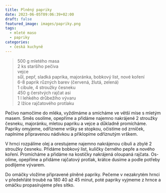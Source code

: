 ```yaml
---
title: Plněný papriky
date: 2023-06-05T09:06:39+02:00
draft: false
featured_image: images/papriky.png
tags:
  - mleté maso
  - papriky
categories:
  - česká kuchyně
---
```


> 500 g mletého masa  
> 2 ks staršího pečiva  
> vejce  
> sůl, pepř, sladká paprika, majoránka, bobkový list, nové koření   
> 6-8 paprik různých barev (červená, žlutá, zelená)  
> 1 cibule, 4 stroužky česneku   
> 450 g čerstvých rajčat asi  
> 1 l lehkého drůbežího vývaru   
> 2 lžíce rajčatového protlaku  

Pečivo namočíme do mléka, vyždímáme a smícháme ve větší míse s mletým masem. Směs osolíme, opepříme a přidáme najemno nakrájené 2 stroužky česneku, majoránku, mletou papriku a vejce a důkladně promícháme.
Papriky omyjeme, odřízneme vršky se stopkou, očistíme od zrníček, naplníme připravenou nádivkou a přiklopíme odříznutým vrškem.

V hrnci rozpálíme olej a orestujeme najemno nakrájenou cibuli a zbylé 2 stroužky česneku. Přidáme bobkový list, kuličky černého pepře a nového koření. Promícháme a přidáme na kostičky nakrájená oloupaná rajčata. Os- olíme, opepříme a přidáme rajčatový protlak, krátce dusíme a podle potřeby podlijeme vývarem.

Do omáčky vložíme připravené plněné papriky. Pečeme v nezakrytém hrnci v předehřáté troubě na 180 40 až 45 minut, poté papriky vyjmeme z hrnce a omáčku propasírujeme přes sítko.
